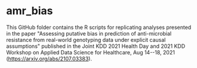 # amr_bias
This GitHub folder contains the R scripts for replicating analyses presented in the paper "Assessing putative bias in prediction of anti-microbial resistance from real-world genotyping data under explicit causal assumptions" published in the Joint KDD 2021 Health Day and 2021 KDD Workshop on Applied Data Science for Healthcare, Aug 14--18, 2021 (https://arxiv.org/abs/2107.03383).
